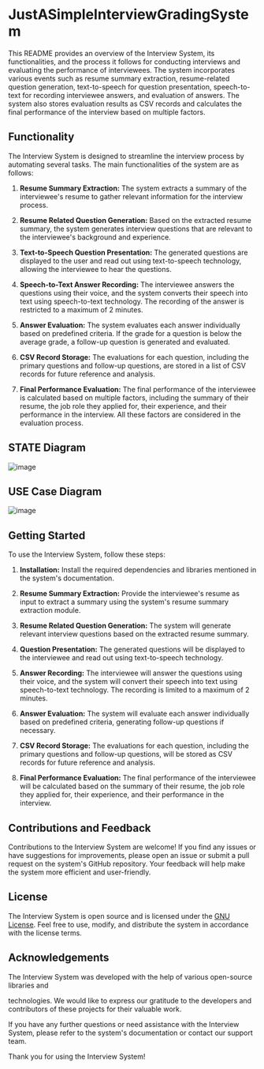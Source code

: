 # JustASimpleInterviewGradingSystem 

This README provides an overview of the Interview System, its functionalities, and the process it follows for conducting interviews and evaluating the performance of interviewees. The system incorporates various events such as resume summary extraction, resume-related question generation, text-to-speech for question presentation, speech-to-text for recording interviewee answers, and evaluation of answers. The system also stores evaluation results as CSV records and calculates the final performance of the interview based on multiple factors.

## Functionality

The Interview System is designed to streamline the interview process by automating several tasks. The main functionalities of the system are as follows:

1. **Resume Summary Extraction:** The system extracts a summary of the interviewee's resume to gather relevant information for the interview process.

2. **Resume Related Question Generation:** Based on the extracted resume summary, the system generates interview questions that are relevant to the interviewee's background and experience.

3. **Text-to-Speech Question Presentation:** The generated questions are displayed to the user and read out using text-to-speech technology, allowing the interviewee to hear the questions.

4. **Speech-to-Text Answer Recording:** The interviewee answers the questions using their voice, and the system converts their speech into text using speech-to-text technology. The recording of the answer is restricted to a maximum of 2 minutes.

5. **Answer Evaluation:** The system evaluates each answer individually based on predefined criteria. If the grade for a question is below the average grade, a follow-up question is generated and evaluated.

6. **CSV Record Storage:** The evaluations for each question, including the primary questions and follow-up questions, are stored in a list of CSV records for future reference and analysis.

7. **Final Performance Evaluation:** The final performance of the interviewee is calculated based on multiple factors, including the summary of their resume, the job role they applied for, their experience, and their performance in the interview. All these factors are considered in the evaluation process.
## STATE Diagram
![image](https://github.com/VVKMulukutla/JustASimpleInterviewGradingSystem/assets/105052933/e0530554-4369-4599-949d-b8ef6cbaa541)

## USE Case Diagram
![image](https://github.com/VVKMulukutla/JustASimpleInterviewGradingSystem/assets/105052933/be722ec6-65b7-4710-b5a7-3b03772fb868)

## Getting Started

To use the Interview System, follow these steps:

1. **Installation:** Install the required dependencies and libraries mentioned in the system's documentation.

2. **Resume Summary Extraction:** Provide the interviewee's resume as input to extract a summary using the system's resume summary extraction module.

3. **Resume Related Question Generation:** The system will generate relevant interview questions based on the extracted resume summary.

4. **Question Presentation:** The generated questions will be displayed to the interviewee and read out using text-to-speech technology.

5. **Answer Recording:** The interviewee will answer the questions using their voice, and the system will convert their speech into text using speech-to-text technology. The recording is limited to a maximum of 2 minutes.

6. **Answer Evaluation:** The system will evaluate each answer individually based on predefined criteria, generating follow-up questions if necessary.

7. **CSV Record Storage:** The evaluations for each question, including the primary questions and follow-up questions, will be stored as CSV records for future reference and analysis.

8. **Final Performance Evaluation:** The final performance of the interviewee will be calculated based on the summary of their resume, the job role they applied for, their experience, and their performance in the interview.

## Contributions and Feedback

Contributions to the Interview System are welcome! If you find any issues or have suggestions for improvements, please open an issue or submit a pull request on the system's GitHub repository. Your feedback will help make the system more efficient and user-friendly.

## License

The Interview System is open source and is licensed under the [GNU License](https://fsf.org/). Feel free to use, modify, and distribute the system in accordance with the license terms.

## Acknowledgements

The Interview System was developed with the help of various open-source libraries and

 technologies. We would like to express our gratitude to the developers and contributors of these projects for their valuable work.

If you have any further questions or need assistance with the Interview System, please refer to the system's documentation or contact our support team.

Thank you for using the Interview System!


